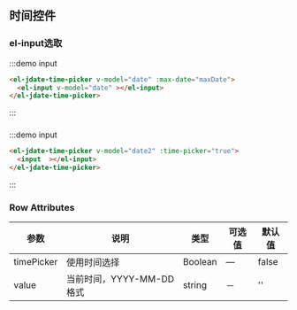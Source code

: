 ## 时间控件
<script>
  import { addClass } from 'element-ui/src/utils/dom';
  export default {
    data() {
      return {
        date:'',
        date2:'',
        maxDate: new Date()
      };
    },
    methods: {
    },
    mounted() {
      this.$nextTick(() => {
      });
    }
  }
</script>




### el-input选取
:::demo input
```html
<el-jdate-time-picker v-model="date" :max-date="maxDate">
  <el-input v-model="date" ></el-input>
</el-jdate-time-picker>
```
:::


###
:::demo input
```html
<el-jdate-time-picker v-model="date2" :time-picker="true">
  <input  ></el-input>
</el-jdate-time-picker>
```
:::


### Row Attributes
| 参数      | 说明          | 类型      | 可选值                           | 默认值  |
|---------- |-------------- |---------- |--------------------------------  |-------- |
| timePicker | 使用时间选择 | Boolean | — | false |
| value | 当前时间，YYYY-MM-DD格式 | string | － | '' |

